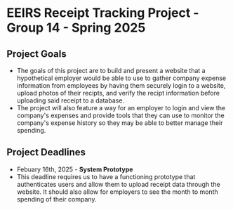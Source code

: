 # EEIRS Receipt Tracking Project - Group 14 - Spring 2025
## Project Goals
- The goals of this project are to build and present a website that a hypothetical employer would be able to use to gather company expense information from employees by having them securely login to a website, upload photos of their recipts, and verify the recipt information before uploading said receipt to a database.
- The project will also feature a way for an employer to login and view the company's expenses and provide tools that they can use to monitor the company's expense history so they may be able to better manage their spending.
## Project Deadlines
- Febuary 16th, 2025 - **System Prototype**
 - This deadline requires us to have a functioning prototype that authenticates users and allow them to upload receipt data through the website. It should also allow for employers to see the month to month spending of their company.
